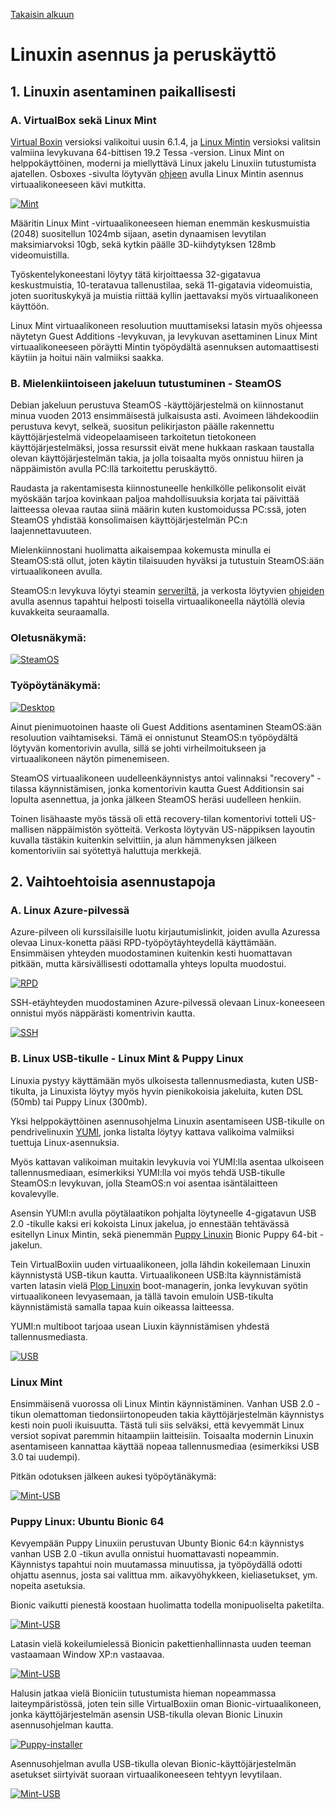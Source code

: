 [Takaisin alkuun](../../../README.md)

# Linuxin asennus ja peruskäyttö

## 1. Linuxin asentaminen paikallisesti

### A. VirtualBox sekä Linux Mint

[Virtual Boxin](https://www.virtualbox.org/wiki/Downloads) versioksi valikoitui uusin 6.1.4, ja [Linux Mintin](https://www.osboxes.org/linux-mint/) versioksi valitsin valmiina levykuvana 64-bittisen 19.2 Tessa -version. Linux Mint on helppokäyttöinen, moderni ja miellyttävä Linux jakelu Linuxiin tutustumista ajatellen. Osboxes -sivulta löytyvän [ohjeen](https://www.osboxes.org/guide/) avulla Linux Mintin asennus virtuaalikoneeseen kävi mutkitta.

[![Mint](https://raw.githubusercontent.com/tuuchen/Linux-E9955-2020/master/src/materiaali/mint.PNG)](https://raw.githubusercontent.com/tuuchen/Linux-E9955-2020/master/src/materiaali/uutinen-1.PNG)

Määritin Linux Mint -virtuaalikoneeseen hieman enemmän keskusmuistia (2048) suositellun 1024mb sijaan, asetin dynaamisen levytilan maksimiarvoksi 10gb, sekä kytkin päälle 3D-kiihdytyksen 128mb videomuistilla.

Työskentelykoneestani löytyy tätä kirjoittaessa 32-gigatavua keskustmuistia, 10-teratavua tallenustilaa, sekä 11-gigatavia videomuistia, joten suorituskykyä ja muistia riittää kyllin jaettavaksi myös virtuaalikoneen käyttöön.

Linux Mint virtuaalikoneen resoluution muuttamiseksi latasin myös ohjeessa näytetyn Guest Additions -levykuvan, ja levykuvan asettaminen Linux Mint virtuaalikoneeseen pöräytti Mintin työpöydältä asennuksen automaattisesti käytiin ja hoitui näin valmiiksi saakka.

### B. Mielenkiintoiseen jakeluun tutustuminen - SteamOS

Debian jakeluun perustuva SteamOS -käyttöjärjestelmä on kiinnostanut minua vuoden 2013 ensimmäisestä julkaisusta asti. Avoimeen lähdekoodiin perustuva kevyt, selkeä, suositun pelikirjaston päälle rakennettu käyttöjärjestelmä videopelaamiseen tarkoitetun tietokoneen käyttöjärjestelmäksi, jossa resurssit eivät mene hukkaan raskaan taustalla olevan käyttöjärjestelmän takia, ja jolla toisaalta myös onnistuu hiiren ja näppäimistön avulla PC:llä tarkoitettu peruskäyttö.

Raudasta ja rakentamisesta kiinnostuneelle henkilkölle pelikonsolit eivät myöskään tarjoa kovinkaan paljoa mahdollisuuksia korjata tai päivittää laitteessa olevaa rautaa siinä määrin kuten kustomoidussa PC:ssä, joten SteamOS yhdistää konsolimaisen käyttöjärjestelmän PC:n laajennettavuuteen.

Mielenkiinnostani huolimatta aikaisempaa kokemusta minulla ei SteamOS:stä ollut, joten käytin tilaisuuden hyväksi ja tutustuin SteamOS:ään virtuaalikoneen avulla.

SteamOS:n levykuva löytyi steamin [serveriltä](http://repo.steampowered.com/download/), ja verkosta löytyvien [ohjeiden](https://www.dedoimedo.com/computers/steamos-virtualbox.html) avulla asennus tapahtui helposti toisella virtuaalikoneella näytöllä olevia kuvakkeita seuraamalla.

### Oletusnäkymä:

[![SteamOS](https://raw.githubusercontent.com/tuuchen/Linux-E9955-2020/master/src/materiaali/SteamOS.PNG)](https://raw.githubusercontent.com/tuuchen/Linux-E9955-2020/master/src/materiaali/SteamOS.PNG)

### Työpöytänäkymä:

[![Desktop](https://raw.githubusercontent.com/tuuchen/Linux-E9955-2020/master/src/materiaali/SteamOS_Desktop.PNG)](https://raw.githubusercontent.com/tuuchen/Linux-E9955-2020/master/src/materiaali/SteamOS_Desktop.PNG)

Ainut pienimuotoinen haaste oli Guest Additions asentaminen SteamOS:ään resoluution vaihtamiseksi. Tämä ei onnistunut SteamOS:n työpöydältä löytyvän komentorivin avulla, sillä se johti virheilmoitukseen ja virtuaalikoneen näytön pimenemiseen.

SteamOS virtuaalikoneen uudelleenkäynnistys antoi valinnaksi "recovery" -tilassa käynnistämisen, jonka komentorivin kautta Guest Additionsin sai lopulta asennettua, ja jonka jälkeen SteamOS heräsi uudelleen henkiin.

Toinen lisähaaste myös tässä oli että recovery-tilan komentorivi totteli US-mallisen näppäimistön syötteitä. Verkosta löytyvän US-näppiksen layoutin kuvalla tästäkin kuitenkin selvittiin, ja alun hämmenyksen jälkeen komentoriviin sai syötettyä haluttuja merkkejä.

## 2. Vaihtoehtoisia asennustapoja

### A. Linux Azure-pilvessä

Azure-pilveen oli kurssilaisille luotu kirjautumislinkit, joiden avulla Azuressa olevaa Linux-konetta pääsi RPD-työpöytäyhteydellä käyttämään. Ensimmäisen yhteyden muodostaminen kuitenkin kesti huomattavan pitkään, mutta kärsivällisesti odottamalla yhteys lopulta muodostui.

[![RPD](https://raw.githubusercontent.com/tuuchen/Linux-E9955-2020/master/src/materiaali/RPD.PNG)](https://raw.githubusercontent.com/tuuchen/Linux-E9955-2020/master/src/materiaali/RPD.PNG)

SSH-etäyhteyden muodostaminen Azure-pilvessä olevaan Linux-koneeseen onnistui myös näppärästi komentrivin kautta.

[![SSH](https://raw.githubusercontent.com/tuuchen/Linux-E9955-2020/master/src/materiaali/SSH.PNG)](https://raw.githubusercontent.com/tuuchen/Linux-E9955-2020/master/src/materiaali/SSH.PNG)

### B. Linux USB-tikulle - Linux Mint & Puppy Linux

Linuxia pystyy käyttämään myös ulkoisesta tallennusmediasta, kuten USB-tikulta, ja Linuxista löytyy myös hyvin pienikokoisia jakeluita, kuten DSL (50mb) tai Puppy Linux (300mb).

Yksi helppokäyttöinen asennusohjelma Linuxin asentamiseen USB-tikulle on pendrivelinuxin [YUMI](https://www.pendrivelinux.com/yumi-multiboot-usb-creator/), jonka listalta löytyy kattava valikoima valmiiksi tuettuja Linux-asennuksia.

Myös kattavan valikoiman muitakin levykuvia voi YUMI:lla asentaa ulkoiseen tallennusmediaan, esimerkiksi YUMI:lla voi myös tehdä USB-tikulle SteamOS:n levykuvan, jolla SteamOS:n voi asentaa isäntälaitteen kovalevylle.

Asensin YUMI:n avulla pöytälaatikon pohjalta löytyneelle 4-gigatavun USB 2.0 -tikulle kaksi eri kokoista Linux jakelua, jo ennestään tehtävässä esitellyn Linux Mintin, sekä pienemmän [Puppy Linuxin](http://puppylinux.com/) Bionic Puppy 64-bit -jakelun.

Tein VirtualBoxiin uuden virtuaalikoneen, jolla lähdin kokeilemaan Linuxin käynnistystä USB-tikun kautta. Virtuaalikoneen USB:lta käynnistämistä varten latasin vielä [Plop Linuxin](https://www.plop.at/en/ploplinux/index.html) boot-managerin, jonka levykuvan syötin virtuaalikoneen levyasemaan, ja tällä tavoin emuloin USB-tikulta käynnistämistä samalla tapaa kuin oikeassa laitteessa.

YUMI:n multiboot tarjoaa usean Liuxin käynnistämisen yhdestä tallennusmediasta.

[![USB](https://raw.githubusercontent.com/tuuchen/Linux-E9955-2020/master/src/materiaali/USB1.PNG)](https://raw.githubusercontent.com/tuuchen/Linux-E9955-2020/master/src/materiaali/USB1.PNG)

### Linux Mint

Ensimmäisenä vuorossa oli Linux Mintin käynnistäminen. Vanhan USB 2.0 -tikun olemattoman tiedonsiirtonopeuden takia käyttöjärjestelmän käynnistys kesti noin puoli ikuisuutta. Tästä tuli siis selväksi, että kevyemmät Linux versiot sopivat paremmin hitaampiin laitteisiin. Toisaalta modernin Linuxin asentamiseen kannattaa käyttää nopeaa tallennusmediaa (esimerkiksi USB 3.0 tai uudempi).

Pitkän odotuksen jälkeen aukesi työpöytänäkymä:

[![Mint-USB](https://raw.githubusercontent.com/tuuchen/Linux-E9955-2020/master/src/materiaali/USB2.PNG)](https://raw.githubusercontent.com/tuuchen/Linux-E9955-2020/master/src/materiaali/USB2.PNG)

### Puppy Linux: Ubuntu Bionic 64

Kevyempään Puppy Linuxiin perustuvan Ubunty Bionic 64:n käynnistys vanhan USB 2.0 -tikun avulla onnistui huomattavasti nopeammin. Käynnistys tapahtui noin muutamassa minuutissa, ja työpöydällä odotti ohjattu asennus, josta sai valittua mm. aikavyöhykkeen, kieliasetukset, ym. nopeita asetuksia.

Bionic vaikutti pienestä koostaan huolimatta todella monipuoliselta paketilta.

[![Mint-USB](https://raw.githubusercontent.com/tuuchen/Linux-E9955-2020/master/src/materiaali/USB3.PNG)](https://raw.githubusercontent.com/tuuchen/Linux-E9955-2020/master/src/materiaali/USB3.PNG)

Latasin vielä kokeilumielessä Bionicin pakettienhallinnasta uuden teeman vastaamaan Window XP:n vastaavaa.

[![Mint-USB](https://raw.githubusercontent.com/tuuchen/Linux-E9955-2020/master/src/materiaali/USB4.PNG)](https://raw.githubusercontent.com/tuuchen/Linux-E9955-2020/master/src/materiaali/USB4.PNG)

Halusin jatkaa vielä Bioniciin tutustumista hieman nopeammassa laiteympäristössä, joten tein sille VirtualBoxiin oman Bionic-virtuaalikoneen, jonka käyttöjärjestelmän asensin USB-tikulla olevan Bionic Linuxin asennusohjelman kautta.

[![Puppy-installer](https://raw.githubusercontent.com/tuuchen/Linux-E9955-2020/master/src/materiaali/installer.PNG)](https://raw.githubusercontent.com/tuuchen/Linux-E9955-2020/master/src/materiaali/installer.PNG)

Asennusohjelman avulla USB-tikulla olevan Bionic-käyttöjärjestelmän asetukset siirtyivät suoraan virtuaalikoneeseen tehtyyn levytilaan.

[![Mint-USB](https://raw.githubusercontent.com/tuuchen/Linux-E9955-2020/master/src/materiaali/puppy.PNG)](https://raw.githubusercontent.com/tuuchen/Linux-E9955-2020/master/src/materiaali/puppy.PNG)
